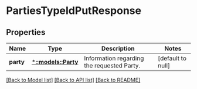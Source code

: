 # PartiesTypeIdPutResponse

## Properties
Name | Type | Description | Notes
------------ | ------------- | ------------- | -------------
**party** | [***::models::Party**](Party.md) | Information regarding the requested Party. | [default to null]

[[Back to Model list]](../README.md#documentation-for-models) [[Back to API list]](../README.md#documentation-for-api-endpoints) [[Back to README]](../README.md)


